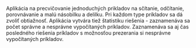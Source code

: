 Aplikácia na precvičovanie jednoduchých prikladov na sčítanie, odčítanie, porovnávanie a malú násobilku a delilku.
Pri každom type príkladov sa dá zvoliť obtiažnosť.
Aplikácia vytvára tiež štatistiku riešenia - zaznamenáva sa počet správne a nesprávne vypočítaných príkladov.
Zaznamenáva sa aj čas posledného riešenia príkladov s možnosťou prezerania si nesprávne vypočítaných príkladov.